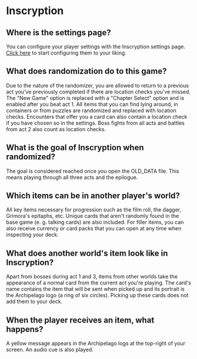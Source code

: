 # Inscryption

## Where is the settings page?
You can configure your player settings with the Inscryption settings page. [Click here](../player-settings) to start configuring them to your liking.

## What does randomization do to this game?
Due to the nature of the randomizer, you are allowed to return to a previous act you've previously completed if there are location checks you've missed. The "New Game" option is replaced with a "Chapter Select" option and is enabled after you beat act 1. All items that you can find lying around, in containers or from puzzles are randomized and replaced with location checks. Encounters that offer you a card can also contain a location check if you have chosen so in the settings. Boss fights from all acts and battles from act 2 also count as location checks.

## What is the goal of Inscryption when randomized?
The goal is considered reached once you open the OLD_DATA file. This means playing through all three acts and the epilogue.

## Which items can be in another player's world?
All key items necessary for progression such as the film roll, the dagger, Grimora's epitaphs, etc. Unique cards that aren't randomly found in the base game (e. g. talking cards) are also included. For filler items, you can also receive currency or card packs that you can open at any time when inspecting your deck.

## What does another world's item look like in Inscryption?
Apart from bosses during act 1 and 3, items from other worlds take the appearance of a normal card from the current act you're playing. The card's name contains the item that will be sent when picked up and its portrait is the Archipelago logo (a ring of six circles). Picking up these cards does not add them to your deck.

## When the player receives an item, what happens?
A yellow message appears in the Archipelago logs at the top-right of your screen. An audio cue is also played.
